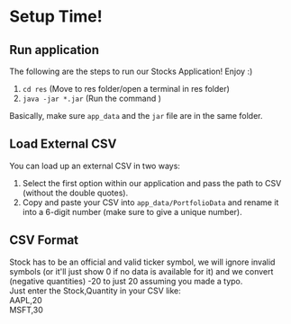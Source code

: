 # Setup Time!

## Run application

The following are the steps to run our Stocks Application! Enjoy :)

1. `cd res` (Move to res folder/open a terminal in res folder)
2. `java -jar *.jar` (Run the command )

Basically, make sure `app_data` and the `jar` file are in the same folder.

## Load External CSV

You can load up an external CSV in two ways:

1. Select the first option within our application and pass the path to CSV (without the double
   quotes).
2. Copy and paste your CSV into `app_data/PortfolioData` and rename it into a 6-digit number (make
   sure to give a unique number).

## CSV Format

Stock has to be an official and valid ticker symbol, we will ignore invalid symbols (or it'll just
show 0 if no data
is available for it) and we convert (negative quantities) -20 to just 20 assuming you made a typo.
<br>
Just enter the Stock,Quantity in your CSV like:<br>
AAPL,20<br>
MSFT,30